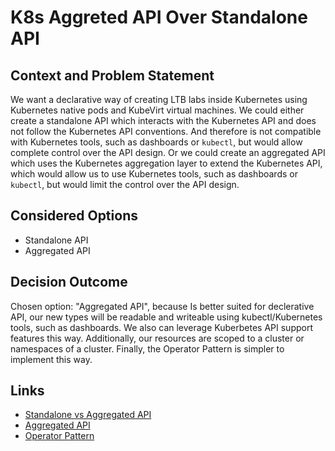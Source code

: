 # K8s Aggreted API Over Standalone API

## Context and Problem Statement

We want a declarative way of creating LTB labs inside Kubernetes using Kubernetes native pods and KubeVirt virtual machines.
We could either create a standalone API which interacts with the Kubernetes API and does not follow the Kubernetes API conventions. And therefore is not compatible with Kubernetes tools, such as dashboards or `kubectl`, but would allow complete control over the API design.
Or we could create an aggregated API which uses the Kubernetes aggregation layer to extend the Kubernetes API, which would allow us to use Kubernetes tools, such as dashboards or `kubectl`, but would limit the control over the API design.

## Considered Options

* Standalone API
* Aggregated API

## Decision Outcome

Chosen option: "Aggregated API", because Is better suited for declerative API, our new types will be readable and writeable using kubectl/Kubernetes tools, such as dashboards.
We also can leverage Kuberbetes API support features this way.
Additionally, our resources are scoped to a cluster or namespaces of a cluster.
Finally, the Operator Pattern is simpler to implement this way.

## Links

* [Standalone vs Aggregated API](https://kubernetes.io/docs/concepts/extend-kubernetes/api-extension/custom-resources/#should-i-add-a-custom-resource-to-my-kubernetes-cluster)
* [Aggregated API](https://kubernetes.io/docs/concepts/extend-kubernetes/api-extension/apiserver-aggregation/)
* [Operator Pattern](https://kubernetes.io/docs/concepts/extend-kubernetes/operator/)
